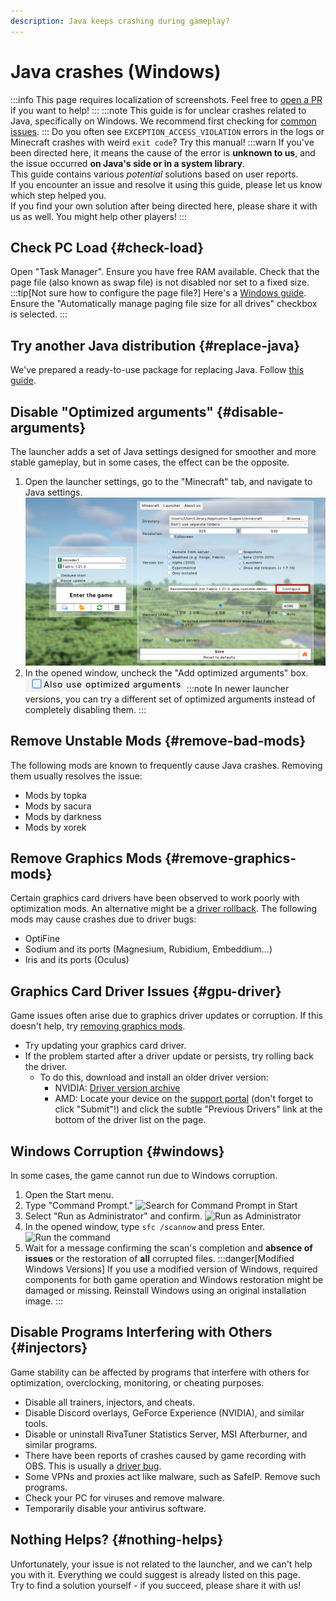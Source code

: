 ```yaml
---
description: Java keeps crashing during gameplay?
---
```

# Java crashes (Windows)
:::info
This page requires localization of screenshots. Feel free to [open a PR](https://github.com/LegacyLauncher/docs) if you want to help!
:::
:::note
This guide is for unclear crashes related to Java, specifically on Windows. We recommend first checking for [common issues](./common).
:::
Do you often see `EXCEPTION_ACCESS_VIOLATION` errors in the logs or Minecraft crashes with weird `exit code`? Try this manual!
:::warn
If you've been directed here, it means the cause of the error is **unknown to us**, and the issue occurred **on Java's side or in a system library**.  
This guide contains various _potential_ solutions based on user reports.  
If you encounter an issue and resolve it using this guide, please let us know which step helped you.  
If you find your own solution after being directed here, please share it with us as well. You might help other players!
:::

## Check PC Load {#check-load}
Open "Task Manager". Ensure you have free RAM available. Check that the page file (also known as swap file) is not disabled nor set to a fixed size.
:::tip[Not sure how to configure the page file?]
Here's a [Windows guide](https://www.tomshardware.com/news/how-to-manage-virtual-memory-pagefile-windows-10,36929.html). Ensure the "Automatically manage paging file size for all drives" checkbox is selected.
:::


## Try another Java distribution {#replace-java}
We've prepared a ready-to-use package for replacing Java. Follow [this guide](../faq/custom-java#how-to-simplified).

## Disable "Optimized arguments" {#disable-arguments}
The launcher adds a set of Java settings designed for smoother and more stable gameplay, but in some cases, the effect can be the opposite.
1. Open the launcher settings, go to the "Minecraft" tab, and navigate to Java settings.
    ![Settings => Minecraft => Java/JRE => Configure...](./img/configure-button-en.png)
2. In the opened window, uncheck the "Add optimized arguments" box.
    ![Also use optimized arguments](./img/optimized-arguments-off-en.png)
    :::note
    In newer launcher versions, you can try a different set of optimized arguments instead of completely disabling them.
    :::

## Remove Unstable Mods {#remove-bad-mods}
The following mods are known to frequently cause Java crashes. Removing them usually resolves the issue:
* Mods by topka
* Mods by sacura
* Mods by darkness
* Mods by xorek

## Remove Graphics Mods {#remove-graphics-mods}
Certain graphics card drivers have been observed to work poorly with optimization mods. An alternative might be a [driver rollback](#gpu-driver). The following mods may cause crashes due to driver bugs:
* OptiFine
* Sodium and its ports (Magnesium, Rubidium, Embeddium...)
* Iris and its ports (Oculus)

## Graphics Card Driver Issues {#gpu-driver}
Game issues often arise due to graphics driver updates or corruption. If this doesn't help, try [removing graphics mods](#remove-graphics-mods).
* Try updating your graphics card driver.
* If the problem started after a driver update or persists, try rolling back the driver.
    * To do this, download and install an older driver version:
        * NVIDIA: [Driver version archive](https://www.nvidia.com/Download/Find.aspx)
        * AMD: Locate your device on the [support portal](https://www.amd.com/en/support) (don't forget to click "Submit"!) and click the subtle "Previous Drivers" link at the bottom of the driver list on the page.

## Windows Corruption {#windows}
In some cases, the game cannot run due to Windows corruption.
1. Open the Start menu.
2. Type "Command Prompt."
    ![Search for Command Prompt in Start](./img/command-prompt-ru-0.png)
3. Select "Run as Administrator" and confirm.
    ![Run as Administrator](./img/command-prompt-ru-1.png)
4. In the opened window, type `sfc /scannow` and press Enter.
    ![Run the command](./img/command-prompt-ru-2.png)
5. Wait for a message confirming the scan's completion and **absence of issues** or the restoration of **all** corrupted files.
    :::danger[Modified Windows Versions]
    If you use a modified version of Windows, required components for both game operation and Windows restoration might be damaged or missing. Reinstall Windows using an original installation image.
    :::

## Disable Programs Interfering with Others {#injectors}
Game stability can be affected by programs that interfere with others for optimization, overclocking, monitoring, or cheating purposes.
* Disable all trainers, injectors, and cheats.
* Disable Discord overlays, GeForce Experience (NVIDIA), and similar tools.
* Disable or uninstall RivaTuner Statistics Server, MSI Afterburner, and similar programs.
* There have been reports of crashes caused by game recording with OBS. This is usually a [driver bug](#gpu-driver).
* Some VPNs and proxies act like malware, such as SafeIP. Remove such programs.
* Check your PC for viruses and remove malware.
* Temporarily disable your antivirus software.

## Nothing Helps? {#nothing-helps}
Unfortunately, your issue is not related to the launcher, and we can't help you with it. Everything we could suggest is already listed on this page.  
Try to find a solution yourself - if you succeed, please share it with us!
